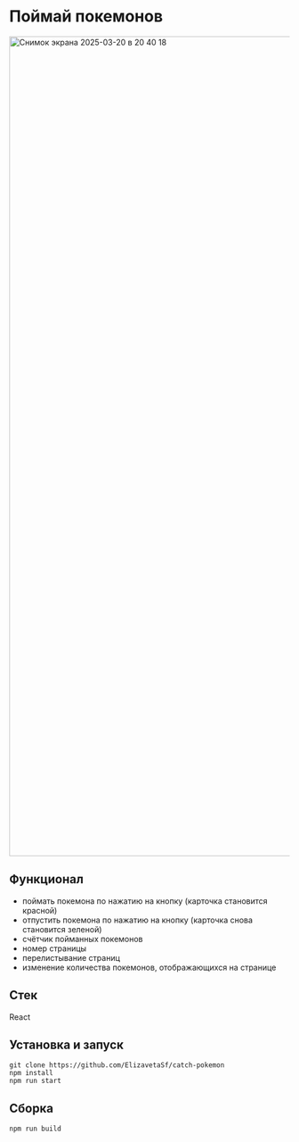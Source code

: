 # Поймай покемонов

<img width="1470" alt="Снимок экрана 2025-03-20 в 20 40 18" src="https://github.com/user-attachments/assets/6f5d6a48-0b19-48f0-a935-6845d5fa7d92" />

## Функционал

- поймать покемона по нажатию на кнопку (карточка становится красной)
- отпустить покемона по нажатию на кнопку (карточка снова становится зеленой)
- счётчик пойманных покемонов 
- номер страницы
- перелистывание страниц
- изменение количества покемонов, отображающихся на странице

## Стек

React

## Установка и запуск

```
git clone https://github.com/ElizavetaSf/catch-pokemon
npm install
npm run start
```

## Сборка

```
npm run build
```
